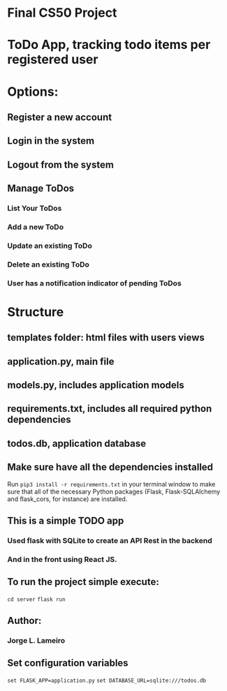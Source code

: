 # Final CS50 Project

# ToDo App, tracking todo items per registered user
# Options:
## Register a new account
## Login in the system
## Logout from the system
## Manage ToDos
### List Your ToDos
### Add a new ToDo
### Update an existing ToDo
### Delete an existing ToDo
### User has a notification indicator of pending ToDos

# Structure
## templates folder: html files with users views
## application.py, main file
## models.py, includes application models
## requirements.txt, includes all required python dependencies
## todos.db, application database

## Make sure have all the dependencies installed
Run `pip3 install -r requirements.txt` in your terminal window to make sure that all of the necessary Python packages (Flask, Flask-SQLAlchemy and flask_cors, for instance) are installed.

## This is a simple TODO app
### Used flask with SQLite to create an API Rest in the backend
### And in the front using React JS.

## To run the project simple execute:
`cd server`
`flask run`

## Author:
### Jorge L. Lameiro

## Set configuration variables
`set FLASK_APP=application.py`
`set DATABASE_URL=sqlite:///todos.db`